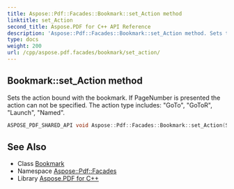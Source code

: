 ```yaml
---
title: Aspose::Pdf::Facades::Bookmark::set_Action method
linktitle: set_Action
second_title: Aspose.PDF for C++ API Reference
description: 'Aspose::Pdf::Facades::Bookmark::set_Action method. Sets the action bound with the bookmark. If PageNumber is presented the action can not be specified. The action type includes: "GoTo", "GoToR", "Launch", "Named" in C++.'
type: docs
weight: 200
url: /cpp/aspose.pdf.facades/bookmark/set_action/
---
```

## Bookmark::set_Action method


Sets the action bound with the bookmark. If PageNumber is presented the action can not be specified. The action type includes: "GoTo", "GoToR", "Launch", "Named".

```cpp
ASPOSE_PDF_SHARED_API void Aspose::Pdf::Facades::Bookmark::set_Action(System::String value)
```

## See Also

* Class [Bookmark](../)
* Namespace [Aspose::Pdf::Facades](../../)
* Library [Aspose.PDF for C++](../../../)
